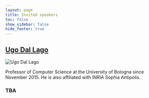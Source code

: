 ```yaml
---
layout: page
title: Invited speakers
toc: false
show_sidebar: false
hide_footer: true
---
```


## [Ugo Dal Lago](https://udallago.github.io/)
![Ugo Dal Lago](https://udallago.github.io/assets/img/picture.jpg)

Professor of Computer Science at the University of Bologna since November 2015. He is also affiliated with INRIA Sophia Antipolis.


### TBA


 

